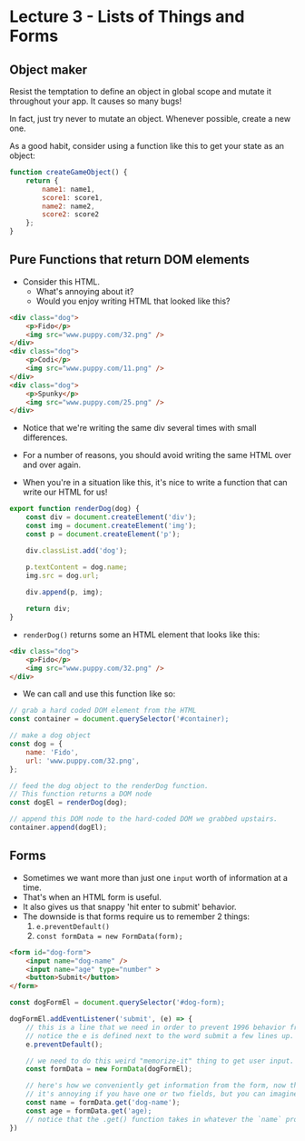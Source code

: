 
# Lecture 3 - Lists of Things and Forms

## Object maker

Resist the temptation to define an object in global scope and mutate it throughout your app. It causes so many bugs! 

In fact, just try never to mutate an object. Whenever possible, create a new one.

As a good habit, consider using a function like this to get your state as an object:

```js
function createGameObject() {
    return {
        name1: name1,
        score1: score1,
        name2: name2,
        score2: score2
    };
}
```

## Pure Functions that return DOM elements

- Consider this HTML.
    - What's annoying about it? 
    - Would you enjoy writing HTML that looked like this?

```html
<div class="dog">
    <p>Fido</p>
    <img src="www.puppy.com/32.png" />
</div>
<div class="dog">
    <p>Codi</p>
    <img src="www.puppy.com/11.png" />
</div>
<div class="dog">
    <p>Spunky</p>
    <img src="www.puppy.com/25.png" />
</div>
```

- Notice that we're writing the same div several times with small differences.

- For a number of reasons, you should avoid writing the same HTML over and over again. 
- When you're in a situation like this, it's nice to write a function that can write our HTML for us!

```js
export function renderDog(dog) {
    const div = document.createElement('div');
    const img = document.createElement('img');
    const p = document.createElement('p');

    div.classList.add('dog');

    p.textContent = dog.name;
    img.src = dog.url;
    
    div.append(p, img);

    return div;
}
```

- `renderDog()` returns some an HTML element that looks like this:

```html
<div class="dog">
    <p>Fido</p>
    <img src="www.puppy.com/32.png" />
</div>
```

- We can call and use this function like so:

```js
// grab a hard coded DOM element from the HTML
const container = document.querySelector('#container);

// make a dog object
const dog = {
    name: 'Fido',
    url: 'www.puppy.com/32.png',
};

// feed the dog object to the renderDog function.
// This function returns a DOM node
const dogEl = renderDog(dog);

// append this DOM node to the hard-coded DOM we grabbed upstairs.
container.append(dogEl);
```

## Forms

- Sometimes we want more than just one `input` worth of information at a time. 
- That's when an HTML form is useful. 
- It also gives us that snappy 'hit enter to submit' behavior.
- The downside is that forms require us to remember 2 things:
    1) `e.preventDefault()`
    1) `const formData = new FormData(form);`

```html
<form id="dog-form">
    <input name="dog-name" />
    <input name="age" type="number" >
    <button>Submit</button>
</form>
```

```js
const dogFormEl = document.querySelector('#dog-form);

dogFormEl.addEventListener('submit', (e) => {
    // this is a line that we need in order to prevent 1996 behavior from forms
    // notice the e is defined next to the word submit a few lines up. Don't worry about it for now :)
    e.preventDefault();

    // we need to do this weird "memorize-it" thing to get user input.
    const formData = new FormData(dogFormEl);

    // here's how we conveniently get information from the form, now that we've done that weirdness
    // it's annoying if you have one or two fields, but you can imagine how this might be nice if you had dozens of fields
    const name = formData.get('dog-name');
    const age = formData.get('age);
    // notice that the .get() function takes in whatever the `name` property is in the HTML
})

```